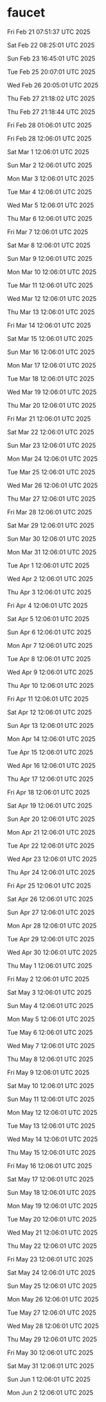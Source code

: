 # faucet
Fri Feb 21 07:51:37 UTC 2025

Sat Feb 22 08:25:01 UTC 2025

Sun Feb 23 16:45:01 UTC 2025

Tue Feb 25 20:07:01 UTC 2025

Wed Feb 26 20:05:01 UTC 2025

Thu Feb 27 21:18:02 UTC 2025

Thu Feb 27 21:18:44 UTC 2025

Fri Feb 28 01:06:01 UTC 2025

Fri Feb 28 12:06:01 UTC 2025

Sat Mar  1 12:06:01 UTC 2025

Sun Mar  2 12:06:01 UTC 2025

Mon Mar  3 12:06:01 UTC 2025

Tue Mar  4 12:06:01 UTC 2025

Wed Mar  5 12:06:01 UTC 2025

Thu Mar  6 12:06:01 UTC 2025

Fri Mar  7 12:06:01 UTC 2025

Sat Mar  8 12:06:01 UTC 2025

Sun Mar  9 12:06:01 UTC 2025

Mon Mar 10 12:06:01 UTC 2025

Tue Mar 11 12:06:01 UTC 2025

Wed Mar 12 12:06:01 UTC 2025

Thu Mar 13 12:06:01 UTC 2025

Fri Mar 14 12:06:01 UTC 2025

Sat Mar 15 12:06:01 UTC 2025

Sun Mar 16 12:06:01 UTC 2025

Mon Mar 17 12:06:01 UTC 2025

Tue Mar 18 12:06:01 UTC 2025

Wed Mar 19 12:06:01 UTC 2025

Thu Mar 20 12:06:01 UTC 2025

Fri Mar 21 12:06:01 UTC 2025

Sat Mar 22 12:06:01 UTC 2025

Sun Mar 23 12:06:01 UTC 2025

Mon Mar 24 12:06:01 UTC 2025

Tue Mar 25 12:06:01 UTC 2025

Wed Mar 26 12:06:01 UTC 2025

Thu Mar 27 12:06:01 UTC 2025

Fri Mar 28 12:06:01 UTC 2025

Sat Mar 29 12:06:01 UTC 2025

Sun Mar 30 12:06:01 UTC 2025

Mon Mar 31 12:06:01 UTC 2025

Tue Apr  1 12:06:01 UTC 2025

Wed Apr  2 12:06:01 UTC 2025

Thu Apr  3 12:06:01 UTC 2025

Fri Apr  4 12:06:01 UTC 2025

Sat Apr  5 12:06:01 UTC 2025

Sun Apr  6 12:06:01 UTC 2025

Mon Apr  7 12:06:01 UTC 2025

Tue Apr  8 12:06:01 UTC 2025

Wed Apr  9 12:06:01 UTC 2025

Thu Apr 10 12:06:01 UTC 2025

Fri Apr 11 12:06:01 UTC 2025

Sat Apr 12 12:06:01 UTC 2025

Sun Apr 13 12:06:01 UTC 2025

Mon Apr 14 12:06:01 UTC 2025

Tue Apr 15 12:06:01 UTC 2025

Wed Apr 16 12:06:01 UTC 2025

Thu Apr 17 12:06:01 UTC 2025

Fri Apr 18 12:06:01 UTC 2025

Sat Apr 19 12:06:01 UTC 2025

Sun Apr 20 12:06:01 UTC 2025

Mon Apr 21 12:06:01 UTC 2025

Tue Apr 22 12:06:01 UTC 2025

Wed Apr 23 12:06:01 UTC 2025

Thu Apr 24 12:06:01 UTC 2025

Fri Apr 25 12:06:01 UTC 2025

Sat Apr 26 12:06:01 UTC 2025

Sun Apr 27 12:06:01 UTC 2025

Mon Apr 28 12:06:01 UTC 2025

Tue Apr 29 12:06:01 UTC 2025

Wed Apr 30 12:06:01 UTC 2025

Thu May  1 12:06:01 UTC 2025

Fri May  2 12:06:01 UTC 2025

Sat May  3 12:06:01 UTC 2025

Sun May  4 12:06:01 UTC 2025

Mon May  5 12:06:01 UTC 2025

Tue May  6 12:06:01 UTC 2025

Wed May  7 12:06:01 UTC 2025

Thu May  8 12:06:01 UTC 2025

Fri May  9 12:06:01 UTC 2025

Sat May 10 12:06:01 UTC 2025

Sun May 11 12:06:01 UTC 2025

Mon May 12 12:06:01 UTC 2025

Tue May 13 12:06:01 UTC 2025

Wed May 14 12:06:01 UTC 2025

Thu May 15 12:06:01 UTC 2025

Fri May 16 12:06:01 UTC 2025

Sat May 17 12:06:01 UTC 2025

Sun May 18 12:06:01 UTC 2025

Mon May 19 12:06:01 UTC 2025

Tue May 20 12:06:01 UTC 2025

Wed May 21 12:06:01 UTC 2025

Thu May 22 12:06:01 UTC 2025

Fri May 23 12:06:01 UTC 2025

Sat May 24 12:06:01 UTC 2025

Sun May 25 12:06:01 UTC 2025

Mon May 26 12:06:01 UTC 2025

Tue May 27 12:06:01 UTC 2025

Wed May 28 12:06:01 UTC 2025

Thu May 29 12:06:01 UTC 2025

Fri May 30 12:06:01 UTC 2025

Sat May 31 12:06:01 UTC 2025

Sun Jun  1 12:06:01 UTC 2025

Mon Jun  2 12:06:01 UTC 2025
